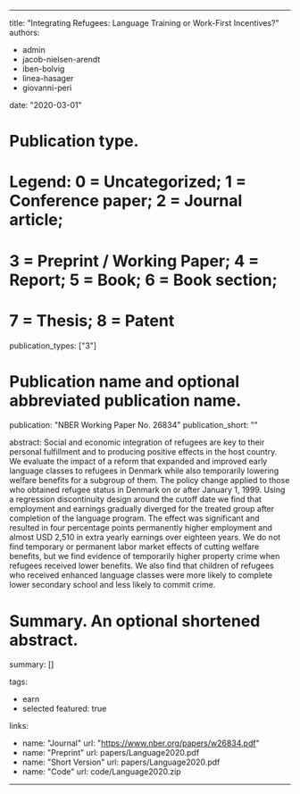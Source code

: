 
---
title: "Integrating Refugees: Language Training or Work-First Incentives?"
authors: 
- admin
- jacob-nielsen-arendt
- iben-bolvig
- linea-hasager
- giovanni-peri

date: "2020-03-01"

# Publication type.
# Legend: 0 = Uncategorized; 1 = Conference paper; 2 = Journal article;
# 3 = Preprint / Working Paper; 4 = Report; 5 = Book; 6 = Book section;
# 7 = Thesis; 8 = Patent
publication_types: ["3"]

# Publication name and optional abbreviated publication name.
publication: "NBER Working Paper No. 26834"
publication_short: ""

abstract: Social and economic integration of refugees are key to their personal fulfillment and to producing positive effects in the host country. We evaluate the impact of a reform that expanded and improved early language classes to refugees in Denmark while also temporarily lowering welfare benefits for a subgroup of them. The policy change applied to those who obtained refugee status in Denmark on or after January 1, 1999. Using a regression discontinuity design around the cutoff date we find that employment and earnings gradually diverged for the treated group after completion of the language program. The effect was significant and resulted in four percentage points permanently higher employment and almost USD 2,510 in extra yearly earnings over eighteen years. We do not find temporary or permanent labor market effects of cutting welfare benefits, but we find evidence of temporarily higher property crime when refugees received lower benefits. We also find that children of refugees who received enhanced language classes were more likely to complete lower secondary school and less likely to commit crime. 

# Summary. An optional shortened abstract.
summary: []

tags:
- earn
- selected
featured: true

links:
  - name: "Journal"
    url: "https://www.nber.org/papers/w26834.pdf"
  - name: "Preprint"
    url:  papers/Language2020.pdf
  - name: "Short Version"
    url: papers/Language2020.pdf
  - name: "Code"
    url: code/Language2020.zip


---
